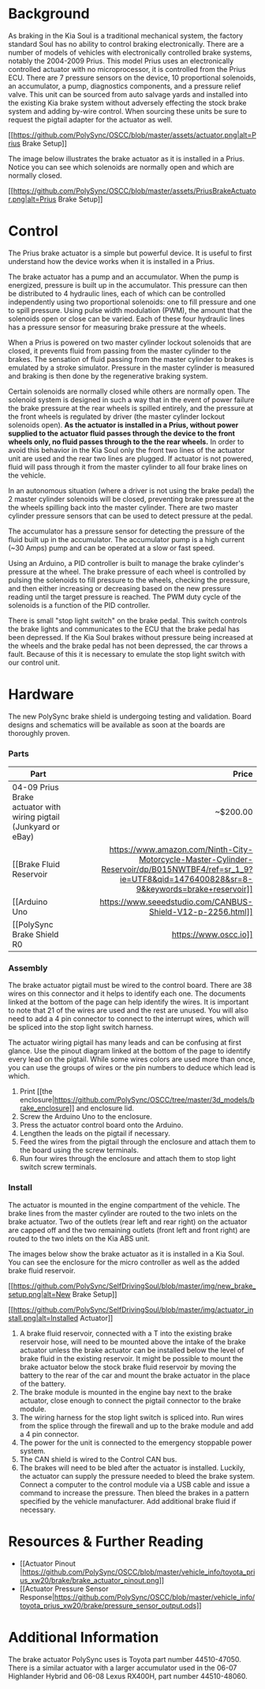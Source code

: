 # Background

As braking in the Kia Soul is a traditional mechanical system, the factory standard Soul has no ability to control braking electronically. There are a number of models of vehicles with electronically controlled brake systems, notably the 2004-2009 Prius. This model Prius uses an electronically controlled actuator with no microprocessor, it is controlled from the Prius ECU. There are 7 pressure sensors on the device, 10 proportional solenoids, an accumulator, a pump, diagnostics components, and a pressure relief valve. This unit can be sourced from auto salvage yards and installed into the existing Kia brake system without adversely effecting the stock brake system and adding by-wire control. When sourcing these units be sure to request the pigtail adapter for the actuator as well.

[[https://github.com/PolySync/OSCC/blob/master/assets/actuator.png|alt=Prius Brake Setup]]

The image below illustrates the brake actuator as it is installed in a Prius. Notice you can see which solenoids are normally open and which are normally closed.

[[https://github.com/PolySync/OSCC/blob/master/assets/PriusBrakeActuator.png|alt=Prius Brake Setup]]

# Control

The Prius brake actuator is a simple but powerful device. It is useful to first understand how the device works when it is installed in a Prius.

The brake actuator has a pump and an accumulator. When the pump is energized, pressure is built up in the accumulator. This pressure can then be distributed to 4 hydraulic lines, each of which can be controlled independently using two proportional solenoids: one to fill pressure and one to spill pressure. Using pulse width modulation (PWM), the amount that the solenoids open or close can be varied. Each of these four hydraulic lines has a pressure sensor for measuring brake pressure at the wheels.

When a Prius is powered on two master cylinder lockout solenoids that are closed, it prevents fluid from passing from the master cylinder to the brakes. The sensation of fluid passing from the master cylinder to brakes is emulated by a stroke simulator. Pressure in the master cylinder is measured and braking is then done by the regenerative braking system.

Certain solenoids are normally closed while others are normally open. The solenoid system is designed in such a way that in the event of power failure the brake pressure at the rear wheels is spilled entirely, and the pressure at the front wheels is regulated by driver (the master cylinder lockout solenoids open). **As the actuator is installed in a Prius, without power supplied to the actuator fluid passes through the device to the front wheels only, no fluid passes through to the the rear wheels.** In order to avoid this behavior in the Kia Soul only the front two lines of the actuator unit are used and the rear two lines are plugged. If actuator is not powered, fluid will pass through it from the master cylinder to all four brake lines on the vehicle.

In an autonomous situation (where a driver is not using the brake pedal) the 2 master cylinder solenoids will be closed, preventing brake pressure at the the wheels spilling back into the master cylinder. There are two master cylinder pressure sensors that can be used to detect pressure at the pedal.

The accumulator has a pressure sensor for detecting the pressure of the fluid built up in the accumulator. The accumulator pump is a high current (~30 Amps) pump and can be operated at a slow or fast speed.

Using an Arduino, a PID controller is built to manage the brake cylinder's pressure at the wheel. The brake pressure of each wheel is controlled by pulsing the solenoids to fill pressure to the wheels, checking the pressure, and then either increasing or decreasing based on the new pressure reading until the target pressure is reached. The PWM duty cycle of the solenoids is a function of the PID controller. 

There is small "stop light switch" on the brake pedal. This switch controls the brake lights and communicates to the ECU that the brake pedal has been depressed. If the Kia Soul brakes without pressure being increased at the wheels and the brake pedal has not been depressed, the car throws a fault. Because of this it is necessary to emulate the stop light switch with our control unit.

# Hardware

The new PolySync brake shield is undergoing testing and validation. Board designs and schematics will be available as soon at the boards are thoroughly proven.

### Parts

| Part          | Price  |
| ------------- | -----:|
| 04-09 Prius Brake actuator with wiring pigtail (Junkyard or eBay)     | ~$200.00 |
| [[Brake Fluid Reservoir| https://www.amazon.com/Ninth-City-Motorcycle-Master-Cylinder-Reservoir/dp/B015NWTBF4/ref=sr_1_9?ie=UTF8&qid=1476400828&sr=8-9&keywords=brake+reservoir]]      | ~$5.99 |
| [[Arduino Uno|https://www.seeedstudio.com/CANBUS-Shield-V12-p-2256.html]]      | $24.95 |
| [[PolySync Brake Shield R0|https://www.oscc.io]]      | TBD |


### Assembly

The brake actuator pigtail must be wired to the control board. There are 38 wires on this connector and it helps to identify each one. The documents linked at the bottom of the page can help identify the wires. It is important to note that 21 of the wires are used and the rest are unused. You will also need to add a 4 pin connector to connect to the interrupt wires, which will be spliced into the stop light switch harness. 

The actuator wiring pigtail has many leads and can be confusing at first glance. Use the pinout diagram linked at the bottom of the page to identify every lead on the pigtail. While some wires colors are used more than once, you can use the groups of wires or the pin numbers to deduce which lead is which. 

1. Print [[the enclosure|https://github.com/PolySync/OSCC/tree/master/3d_models/brake_enclosure]] and enclosure lid.
2. Screw the Arduino Uno to the enclosure.
3. Press the actuator control board onto the Arduino.
4. Lengthen the leads on the pigtail if necessary.
5. Feed the wires from the pigtail through the enclosure and attach them to the board using the screw terminals.
6. Run four wires through the enclosure and attach them to stop light switch screw terminals.

### Install

The actuator is mounted in the engine compartment of the vehicle. The brake lines from the master cylinder are routed to the two inlets on the brake actuator. Two of the outlets (rear left and rear right) on the actuator are capped off and the two remaining outlets (front left and front right) are routed to the two inlets on the Kia ABS unit.

The images below show the brake actuator as it is installed in a Kia Soul. You can see the enclosure for the micro controller as well as the added brake fluid reservoir.


[[https://github.com/PolySync/SelfDrivingSoul/blob/master/img/new_brake_setup.png|alt=New Brake Setup]]


[[https://github.com/PolySync/SelfDrivingSoul/blob/master/img/actuator_install.png|alt=Installed Actuator]]

1. A brake fluid reservoir, connected with a T into the existing brake reservoir hose, will need to be mounted above the intake of the brake actuator unless the brake actuator can be installed below the level of brake fluid in the existing reservoir. It might be possible to mount the brake actuator below the stock brake fluid reservoir by moving the battery to the rear of the car and mount the brake actuator in the place of the battery.
2. The brake module is mounted in the engine bay next to the brake actuator, close enough to connect the pigtail connector to the brake module. 
3. The wiring harness for the stop light switch is spliced into. Run wires from the splice through the firewall and up to the brake module and add a 4 pin connector. 
4. The power for the unit is connected to the emergency stoppable power system.
5. The CAN shield is wired to the Control CAN bus.
6. The brakes will need to be bled after the actuator is installed. Luckily, the actuator can supply the pressure needed to bleed the brake system. Connect a computer to the control module via a USB cable and issue a command to increase the pressure. Then bleed the brakes in a pattern specified by the vehicle manufacturer. Add additional brake fluid if necessary. 

# Resources & Further Reading

* [[Actuator Pinout |https://github.com/PolySync/OSCC/blob/master/vehicle_info/toyota_prius_xw20/brake/brake_actuator_pinout.png]]
* [[Actuator Pressure Sensor Response|https://github.com/PolySync/OSCC/blob/master/vehicle_info/toyota_prius_xw20/brake/pressure_sensor_output.ods]]


# Additional Information
The brake actuator PolySync uses is Toyota part number 44510-47050. There is a similar actuator with a larger accumulator used in the 06-07 Highlander Hybrid and 06-08 Lexus RX400H, part number 44510-48060.
